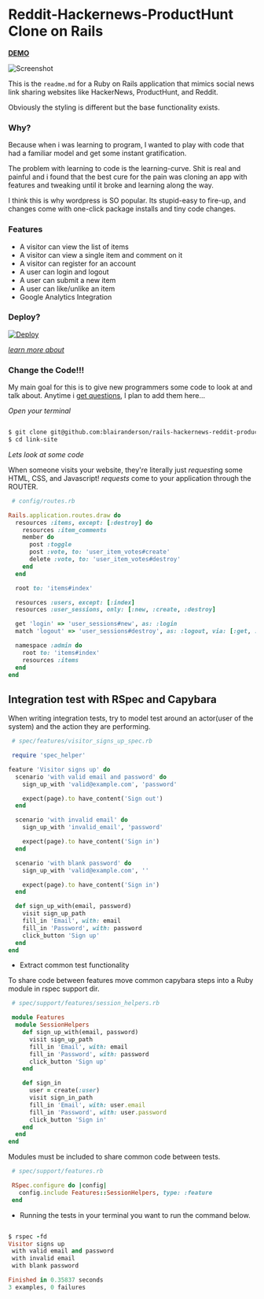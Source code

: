 # Reddit-Hackernews-ProductHunt Clone on Rails

**[DEMO](https://hackernews-rails-clone.herokuapp.com/)**

![Screenshot](https://cdn.rawgit.com/blairanderson/rails-hackernews-reddit-producthunt-clone/master/public/screenshot.png)

This is the `readme.md` for a Ruby on Rails application that mimics social news link sharing websites like HackerNews, ProductHunt, and Reddit.

Obviously the styling is different but the base functionality exists.

### Why?

Because when i was learning to program, I wanted to play with code that had a familiar model and get some instant gratification.

The problem with learning to code is the learning-curve. Shit is real and painful and i found that the best cure for the pain was cloning an app with features and tweaking until it broke and learning along the way.

I think this is why wordpress is SO popular. Its stupid-easy to fire-up, and changes come with one-click package installs and tiny code changes.



### Features

- A visitor can view the list of items
- A visitor can view a single item and comment on it
- A visitor can register for an account
- A user can login and logout
- A user can submit a new item
- A user can like/unlike an item
- Google Analytics Integration


### Deploy?

[![Deploy](https://www.herokucdn.com/deploy/button.png)](https://heroku.com/deploy)

*[learn more about](https://devcenter.heroku.com/articles/app-json-schema)*

### Change the Code!!!

My main goal for this is to give new programmers some code to look at and talk about. Anytime i [get questions](https://github.com/blairanderson/rails-hackernews-reddit-producthunt-clone/issues), I plan to add them here...

*Open your terminal*

```bash

$ git clone git@github.com:blairanderson/rails-hackernews-reddit-producthunt-clone.git link-site
$ cd link-site

```

*Lets look at some code*

When someone visits your website, they're literally just *request*ing some HTML, CSS, and Javascript! *requests* come to your application through the ROUTER.

```ruby
 # config/routes.rb

Rails.application.routes.draw do
  resources :items, except: [:destroy] do
    resources :item_comments
    member do
      post :toggle
      post :vote, to: 'user_item_votes#create'
      delete :vote, to: 'user_item_votes#destroy'
    end
  end

  root to: 'items#index'

  resources :users, except: [:index]
  resources :user_sessions, only: [:new, :create, :destroy]

  get 'login' => 'user_sessions#new', as: :login
  match 'logout' => 'user_sessions#destroy', as: :logout, via: [:get, :post]

  namespace :admin do
    root to: 'items#index'
    resources :items
  end
end

```

## Integration test with RSpec and Capybara

When writing integration tests, try to model test around an actor(user of the system) and the action they are performing.

```ruby
 # spec/features/visitor_signs_up_spec.rb

 require 'spec_helper'

feature 'Visitor signs up' do
  scenario 'with valid email and password' do
    sign_up_with 'valid@example.com', 'password'

    expect(page).to have_content('Sign out')
  end

  scenario 'with invalid email' do
    sign_up_with 'invalid_email', 'password'

    expect(page).to have_content('Sign in')
  end

  scenario 'with blank password' do
    sign_up_with 'valid@example.com', ''

    expect(page).to have_content('Sign in')
  end

  def sign_up_with(email, password)
    visit sign_up_path
    fill_in 'Email', with: email
    fill_in 'Password', with: password
    click_button 'Sign up'
  end
end

```
* Extract common test functionality

To share code between features move common capybara steps into a Ruby module in rspec support dir.

```ruby
 # spec/support/features/session_helpers.rb

 module Features
  module SessionHelpers
    def sign_up_with(email, password)
      visit sign_up_path
      fill_in 'Email', with: email
      fill_in 'Password', with: password
      click_button 'Sign up'
    end

    def sign_in
      user = create(:user)
      visit sign_in_path
      fill_in 'Email', with: user.email
      fill_in 'Password', with: user.password
      click_button 'Sign in'
    end
  end
end

```

Modules must be included to share common code between tests.

```ruby
 # spec/support/features.rb

 RSpec.configure do |config|
   config.include Features::SessionHelpers, type: :feature
 end

 ```

 * Running the tests
 in your terminal you want to run the command below.

 ```ruby

 $ rspec -fd
Visitor signs up
  with valid email and password
  with invalid email
  with blank password

Finished in 0.35837 seconds
3 examples, 0 failures

```
